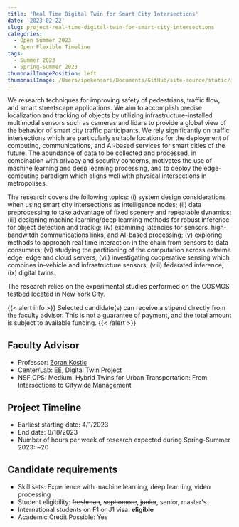 ```yaml
---
title: 'Real Time Digital Twin for Smart City Intersections'
date: '2023-02-22'
slug: project-real-time-digital-twin-for-smart-city-intersections
categories:
  - Open Summer 2023
  - Open Flexible Timeline
tags:
  - Summer 2023
  - Spring-Summer 2023
thumbnailImagePosition: left
thumbnailImage: /Users/ipekensari/Documents/GitHub/site-source/static/img/construction.png
---
```

We research techniques for improving safety of pedestrians, traffic flow, and smart streetscape applications. We aim to accomplish precise localization and tracking of objects by utilizing infrastructure-installed multimodal sensors such as cameras and lidars to provide a global view of the behavior of smart city traffic participants. We rely significantly on traffic intersections which are particularly suitable locations for the deployment of computing, communications, and AI-based services for smart cities of the future. The abundance of data to be collected and processed, in combination with privacy and security concerns, motivates the use of machine learning and deep learning processing, and to deploy the edge-computing paradigm which aligns well with physical intersections in metropolises.

<!--more-->

The research covers the following topics: (i) system design considerations when using smart city intersections as intelligence nodes; (ii) data preprocessing to take advantage of fixed scenery and repeatable dynamics; (iii) designing machine learning/deep learning methods for robust inference for object detection and trackig;  (iv) examining latencies for sensors, high-bandwitdh communications links, and AI-based processing;  (v) exploring methods to approach real time interaction in the chain from sensors to data consumers; (vi) studying the partitioning of the computation across extreme edge, edge and cloud servers; (vii) investigating cooperative sensing which combines in-vehicle and infrastructure sensors; (viii) federated inference; (ix) digital twins.

The research relies on the experimental studies performed on the COSMOS testbed located in New York City.


{{< alert info >}}
Selected candidate(s) can receive a stipend directly from the faculty advisor. This is not a guarantee of payment, and the total amount is subject to available funding.
{{< /alert >}}

## Faculty Advisor
+ Professor: [Zoran Kostic](https://www.aidl.ee.columbia.edu/)
+ Center/Lab: EE, Digital Twin Project
+ NSF CPS: Medium: Hybrid Twins for Urban Transportation: From Intersections to Citywide Management

## Project Timeline
+ Earliest starting date: 4/1/2023
+ End date: 8/18/2023
+ Number of hours per week of research expected during Spring-Summer 2023: ~20

## Candidate requirements
+ Skill sets: Experience with machine learning, deep learning, video processing
+ Student eligibility: ~~freshman~~, ~~sophomore~~, ~~junior~~, senior, master's
+ International students on F1 or J1 visa: **eligible**
+ Academic Credit Possible: Yes

